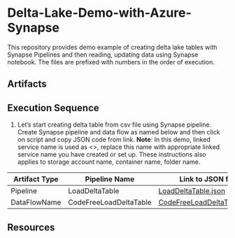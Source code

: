 # Delta-Lake-Demo-with-Azure-Synapse
This repository provides demo example of creating delta lake tables with Synapse Pipelines and then reading, updating data using Synapse notebook. The files are prefixed with numbers in the order of execution.

## Artifacts

## Execution Sequence
1.	Let’s start creating delta table from csv file using Synapse pipeline. Create Synapse pipeline and data flow as named below and then click on script and copy JSON code from link.
 **Note**: In this demo, linked service name is used as <>, replace this name with appropriate linked service name you have created or set up. These instructions also applies to storage account name, container name, folder name.
 
Artifact Type | Pipeline Name 	|Link to JSON file
---|  ---	  |---
Pipeline  | LoadDeltaTable	|[LoadDeltaTable.json]()
DataFlowName	|CodeFreeLoadDeltaTable |[CodeFreeLoadDeltaTable.json]()



## Resources
